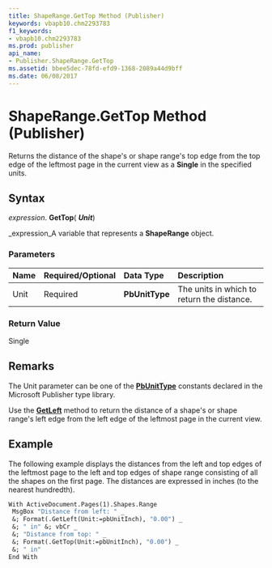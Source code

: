 ```yaml
---
title: ShapeRange.GetTop Method (Publisher)
keywords: vbapb10.chm2293783
f1_keywords:
- vbapb10.chm2293783
ms.prod: publisher
api_name:
- Publisher.ShapeRange.GetTop
ms.assetid: bbee5dec-78fd-efd9-1368-2089a44d9bff
ms.date: 06/08/2017
---
```



# ShapeRange.GetTop Method (Publisher)

Returns the distance of the shape's or shape range's top edge from the top edge of the leftmost page in the current view as a  **Single** in the specified units.


## Syntax

 _expression_. **GetTop**( **_Unit_**)

 _expression_A variable that represents a  **ShapeRange** object.


### Parameters



|**Name**|**Required/Optional**|**Data Type**|**Description**|
|:-----|:-----|:-----|:-----|
|Unit|Required| **PbUnitType**|The units in which to return the distance.|

### Return Value

Single


## Remarks

The Unit parameter can be one of the  **[PbUnitType](Publisher.PbUnitType.md)** constants declared in the Microsoft Publisher type library.

Use the  **[GetLeft](Publisher.Shape.GetLeft.md)** method to return the distance of a shape's or shape range's left edge from the left edge of the leftmost page in the current view.


## Example

The following example displays the distances from the left and top edges of the leftmost page to the left and top edges of shape range consisting of all the shapes on the first page. The distances are expressed in inches (to the nearest hundredth).


```vb
With ActiveDocument.Pages(1).Shapes.Range 
 MsgBox "Distance from left: " _ 
 &; Format(.GetLeft(Unit:=pbUnitInch), "0.00") _ 
 &; " in" &; vbCr _ 
 &; "Distance from top: " _ 
 &; Format(.GetTop(Unit:=pbUnitInch), "0.00") _ 
 &; " in" 
End With
```


